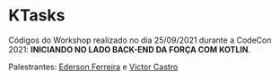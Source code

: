 # KTasks
Códigos do Workshop realizado no dia 25/09/2021 durante a CodeCon 2021: **INICIANDO NO LADO BACK-END DA FORÇA COM KOTLIN**. 

Palestrantes: [Ederson Ferreira](https://github.com/edersonferreira) e [Victor Castro](https://github.com/KastroWalker)


